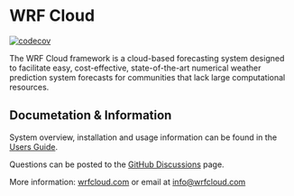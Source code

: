 # WRF Cloud
[![codecov](https://codecov.io/github/ncar/wrfcloud/branch/develop/graph/badge.svg?token=1950DDI9D2)](https://codecov.io/github/ncar/wrfcloud)

The WRF Cloud framework is a cloud-based forecasting system designed to facilitate easy, cost-effective, state-of-the-art numerical weather prediction system forecasts for communities that lack large computational resources.

## Documetation & Information
System overview, installation and usage information can be found in the [Users Guide](https://wrfcloud.readthedocs.io/en/latest/). 

Questions can be posted to the [GitHub Discussions](https://github.com/NCAR/wrfcloud/discussions) page.

More information:
[wrfcloud.com](https://wrfcloud.com) or email at info@wrfcloud.com


